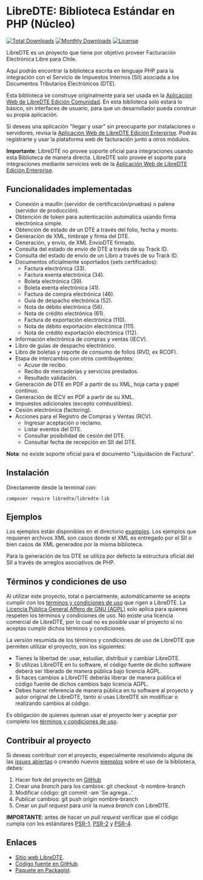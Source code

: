LibreDTE: Biblioteca Estándar en PHP (Núcleo)
=============================================

[![Total Downloads](https://poser.pugx.org/libredte/lib/downloads)](https://packagist.org/packages/libredte/lib)
[![Monthly Downloads](https://poser.pugx.org/libredte/lib/d/monthly)](https://packagist.org/packages/libredte/lib)
[![License](https://poser.pugx.org/libredte/lib/license)](https://packagist.org/packages/libredte/lib)

LibreDTE es un proyecto que tiene por objetivo proveer Facturación Electrónica
Libre para Chile.

Aquí podrás encontrar la biblioteca escrita en lenguaje PHP para la integración
con el Servicio de Impuestos Internos (SII) asociada a los Documentos Tributarios
Electrónicos (DTE).

Esta biblioteca se construye originalmente para ser usada en la
[Aplicación Web de LibreDTE Edición Comunidad](https://github.com/LibreDTE/libredte-webapp).
En esta biblioteca solo estará lo básico, sin interfaces de usuario, para que un
desarrollador pueda construir su propia aplicación.

Si deseas una aplicación "llegar y usar" sin preocuparte por instalaciones o
servidores, revisa la [Aplicación Web de LibreDTE Edición Enterprise](https://www.libredte.cl).
Podrás registrarte y usar la plataforma web de facturación junto a otros módulos.

**Importante**: LibreDTE no provee soporte oficial para integraciones usando esta
Biblioteca de manera directa. LibreDTE solo provee el soporte para integraciones mediante
servicios web de la [Aplicación Web de LibreDTE Edición Enterprise](https://www.libredte.cl).

Funcionalidades implementadas
-----------------------------

- Conexión a maullin (servidor de certificación/pruebas) o palena (servidor de producción).
- Obtención de token para autenticación automática usando firma electrónica simple.
- Obtención de estado de un DTE a través del folio, fecha y monto.
- Generación de XML, timbraje y firma del DTE.
- Generación, y envío, de XML EnvioDTE firmado.
- Consulta del estado de envío de DTE a través de su Track ID.
- Consulta del estado de envío de un Libro a través de su Track ID.
- Documentos oficialmente soportados (sets certificados):
    - Factura electrónica (33).
    - Factura exenta electrónica (34).
    - Boleta electrónica (39).
    - Boleta exenta electrónica (41).
    - Factura de compra electrónica (46).
    - Guía de despacho electrónica (52).
    - Nota de débito electrónica (56).
    - Nota de crédito electrónica (61).
    - Factura de exportación electrónica (110).
    - Nota de débito exportación electrónica (111).
    - Nota de crédito exportación electrónica (112).
- Información electrónica de compras y ventas (IECV).
- Libro de guías de despacho electrónico.
- Libro de boletas y reporte de consumo de folios (RVD, ex RCOF).
- Etapa de intercambio con otros contribuyentes:
    - Acuse de recibo.
    - Recibo de mercaderías y servicios prestados.
    - Resultado validación.
- Generación de DTE en PDF a partir de su XML, hoja carta y papel contínuo.
- Generación de IECV en PDF a partir de su XML.
- Impuestos adicionales (excepto combustibles).
- Cesión electrónica (factoring).
- Acciones para el Registro de Compras y Ventas (RCV).
    - Ingresar aceptación o reclamo.
    - Listar eventos del DTE.
    - Consultar posibilidad de cesión del DTE.
    - Consultar fecha de recepción en SII del DTE.

**Nota**: no existe soporte oficial para el documento "Liquidación de Factura".

Instalación
-----------

Directamente desde la terminal con:

```
composer require libredte/libredte-lib
```

Ejemplos
--------

Los ejemplos están disponibles en el directorio
[examples](https://github.com/LibreDTE/libredte-lib/tree/master/examples).
Los ejemplos que requieren archivos XML son casos donde el XML es entregado
por el SII o bien casos de XML generados por la misma biblioteca.

Para la generación de los DTE se utiliza por defecto la estructura oficial del
SII a través de arreglos asociativos de PHP.

Términos y condiciones de uso
-----------------------------

Al utilizar este proyecto, total o parcialmente, automáticamente se acepta
cumplir con los [términos y condiciones de uso](https://www.libredte.cl/legal)
que rigen a LibreDTE. La [Licencia Pública General Affero de GNU (AGPL)](https://raw.githubusercontent.com/LibreDTE/libredte-lib/master/COPYING)
solo aplica para quienes respeten los términos y condiciones de uso. No existe
una licencia comercial de LibreDTE, por lo cual no es posible usar el proyecto
si no aceptas cumplir dichos términos y condiciones.

La versión resumida de los términos y condiciones de uso de LibreDTE que
permiten utilizar el proyecto, son los siguientes:

- Tienes la libertad de: usar, estudiar, distribuir y cambiar LibreDTE.
- Si utilizas LibreDTE en tu software, el código fuente de dicho software deberá
  ser liberado de manera pública bajo licencia AGPL.
- Si haces cambios a LibreDTE deberás liberar de manera pública el código fuente
  de dichos cambios bajo licencia AGPL.
- Debes hacer referencia de manera pública en tu software al proyecto y autor
  original de LibreDTE, tanto si usas LibreDTE sin modificar o realizando
  cambios al código.

Es obligación de quienes quieran usar el proyecto leer y aceptar por completo
los [términos y condiciones de uso](https://www.libredte.cl/legal).

Contribuir al proyecto
----------------------

Si deseas contribuir con el proyecto, especialmente resolviendo alguna de las
[*issues* abiertas](https://github.com/LibreDTE/libredte-lib/issues) o creando nuevos
[ejemplos](https://github.com/LibreDTE/libredte-lib/tree/master/examples) sobre el
uso de la biblioteca, debes:

1. Hacer fork del proyecto en [GitHub](https://github.com/LibreDTE/libredte-lib)
2. Crear una *branch* para los cambios: git checkout -b nombre-branch
3. Modificar código: git commit -am 'Se agrega...'
4. Publicar cambios: git push origin nombre-branch
5. Crear un *pull request* para unir la nueva *branch* con LibreDTE.

**IMPORTANTE**: antes de hacer un *pull request* verificar que el código
cumpla con los estándares [PSR-1](http://www.php-fig.org/psr/psr-1),
[PSR-2](http://www.php-fig.org/psr/psr-2) y
[PSR-4](http://www.php-fig.org/psr/psr-4).

Enlaces
-------

- [Sitio web LibreDTE](https://www.libredte.cl).
- [Código fuente en GitHub](https://github.com/LibreDTE/libredte-lib).
- [Paquete en Packagist](https://packagist.org/packages/libredte/lib).
